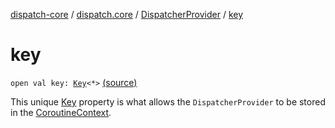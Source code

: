 [dispatch-core](../../index.md) / [dispatch.core](../index.md) / [DispatcherProvider](index.md) / [key](./key.md)

# key

`open val key: `[`Key`](https://kotlinlang.org/api/latest/jvm/stdlib/kotlin.coroutines/-coroutine-context/-key/index.html)`<*>` [(source)](https://github.com/RBusarow/Dispatch/tree/master/dispatch-core/src/main/java/dispatch/core/DispatcherProvider.kt#L35)

This unique [Key](-key.md) property is what allows the `DispatcherProvider` to be stored in the [CoroutineContext](https://kotlinlang.org/api/latest/jvm/stdlib/kotlin.coroutines/-coroutine-context/index.html).

